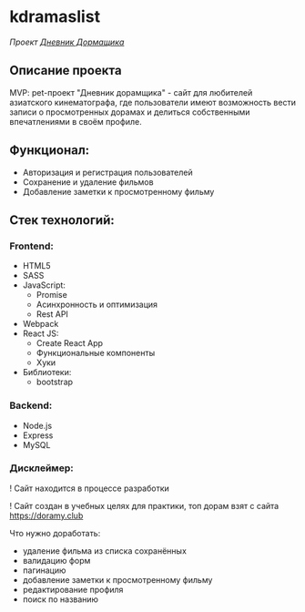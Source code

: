 # kdramaslist

*Проект [Дневник Дормащика](https://kdramaslist.vercel.app)*

## Описание проекта
MVP: pet-проект "Дневник дорамщика" - сайт для любителей азиатского кинематографа, где пользователи имеют возможность вести записи о просмотренных дорамах и делиться собственными впечатлениями в своём профиле.


## Функционал:
- Авторизация и регистрация пользователей
- Сохранение и удаление фильмов
- Добавление заметки к просмотренному фильму

## Стек технологий:
### Frontend:
- HTML5
- SASS
- JavaScript:
  - Promise
  - Асинхронность и оптимизация
  - Rest API
- Webpack
- React JS:
  - Create React App
  - Функциональные компоненты
  - Хуки
- Библиотеки:
  - bootstrap

### Backend:
- Node.js
- Express
- MySQL


### Дисклеймер:

! Сайт находится в процессе разработки

! Сайт создан в учебных целях для практики, топ дорам взят с сайта https://doramy.club

Что нужно доработать:
- удаление фильма из списка сохранённых
- валидацию форм
- пагинацию
- добавление заметки к просмотренному фильму
- редактирование профиля
- поиск по названию